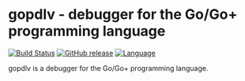gopdlv - debugger for the Go/Go+ programming language
======
[![Build Status](https://github.com/goplus/gopdlv/actions/workflows/go.yml/badge.svg)](https://github.com/goplus/gopdlv/actions/workflows/go.yml)
[![GitHub release](https://img.shields.io/github/v/tag/goplus/gopdlv.svg?label=release)](https://github.com/goplus/gopdlv/releases)
[![Language](https://img.shields.io/badge/language-Go+-blue.svg)](https://github.com/goplus/gop)

gopdlv is a debugger for the Go/Go+ programming language.

